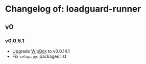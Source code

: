 # Changelog of: loadguard-runner

## v0

### v0.0.5.1

- Upgrade [WipBox](https://github.com/deepnox-io/python-wipbox) to v0.0.14.1
- Fix `setup.py`: packages list
